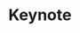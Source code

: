 ﻿---
  name: 20d2t1k1
  title: Keynote
  content:
  category: Keynote
  format: Keynote
  speakers: Agnès Crepet, Audrey Neveu
  time_start: '09:00'
  time_end: '10:00'
---
